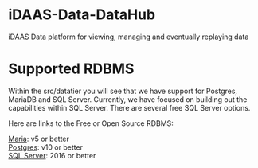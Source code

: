 # iDAAS-Data-DataHub
iDAAS Data platform for viewing, managing and eventually replaying data

# Supported RDBMS
Within the src/datatier you will see that we have support for Postgres, MariaDB and SQL Server.
Currently, we have focused on building out the capabilities within SQL Server. There are several free SQL 
Server options.

Here are links to the Free or Open Source RDBMS:

<a href="https://www.mariadb.com/" target="_blank">Maria</a>: v5 or better<br>
<a href="https://www.postgresql.org/" target="_blank">Postgres</a>: v10 or better<br>
<a href="https://www.microsoft.com/en-us/sql-server" target="_blank">SQL Server</a>: 2016 or better<br>
